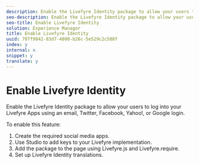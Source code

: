 ```yaml
---
description: Enable the Livefyre Identity package to allow your users to log into your Livefyre Apps using an email, Twitter, Facebook, Yahoo!, or Google login.
seo-description: Enable the Livefyre Identity package to allow your users to log into your Livefyre Apps using an email, Twitter, Facebook, Yahoo!, or Google login.
seo-title: Enable Livefyre Identity
solution: Experience Manager
title: Enable Livefyre Identity
uuid: 707f9842-83d7-4800-b26c-5e529c2c588f
index: y
internal: n
snippet: y
translate: y
---
```


# Enable Livefyre Identity

Enable the Livefyre Identity package to allow your users to log into your Livefyre Apps using an email, Twitter, Facebook, Yahoo!, or Google login.

To enable this feature:

1. Create the required social media apps.
1. Use Studio to add keys to your Livefyre implementation.
1. Add the package to the page using Livefyre.js and Livefyre.require.
1. Set up Livefyre Identity translations.
